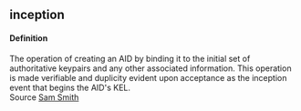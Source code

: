 ## inception

<h4>Definition</h4><p>The operation of creating an AID by binding it to the initial set of authoritative keypairs and any other associated information. This operation is made verifiable and duplicity evident upon acceptance as the inception event that begins the AID&#39;s KEL.<br>Source <a href="https://github.com/WebOfTrust/ietf-keri/blob/main/draft-ssmith-keri.md#basic-terminology">Sam Smith</a></p>

